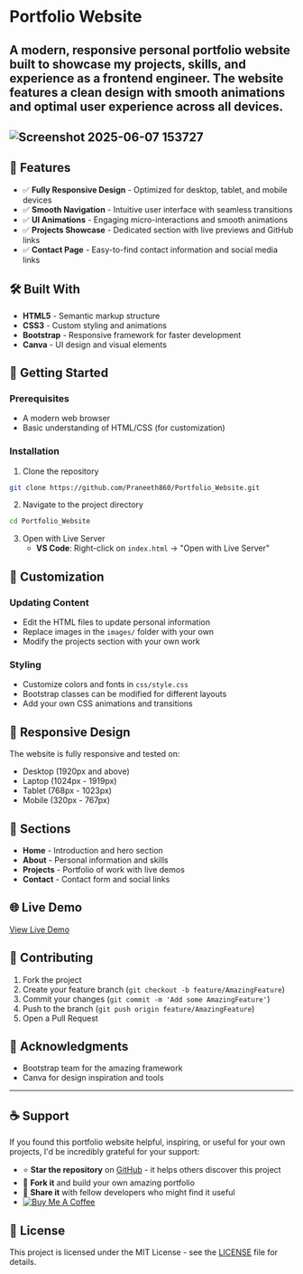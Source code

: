 # Portfolio Website

A modern, responsive personal portfolio website built to showcase my projects, skills, and experience as a frontend engineer. The website features a clean design with smooth animations and optimal user experience across all devices.
---
![Screenshot 2025-06-07 153727](https://github.com/user-attachments/assets/d8884ac5-ada9-422c-a384-faf652e067e1)
---

## 🌟 Features

- ✅ **Fully Responsive Design** - Optimized for desktop, tablet, and mobile devices
- ✅ **Smooth Navigation** - Intuitive user interface with seamless transitions
- ✅ **UI Animations** - Engaging micro-interactions and smooth animations
- ✅ **Projects Showcase** - Dedicated section with live previews and GitHub links
- ✅ **Contact Page** - Easy-to-find contact information and social media links


## 🛠️ Built With

- **HTML5** - Semantic markup structure
- **CSS3** - Custom styling and animations
- **Bootstrap** - Responsive framework for faster development
- **Canva** - UI design and visual elements

## 🚀 Getting Started

### Prerequisites

- A modern web browser
- Basic understanding of HTML/CSS (for customization)

### Installation

1. Clone the repository
```bash
git clone https://github.com/Praneeth860/Portfolio_Website.git
```

2. Navigate to the project directory
```bash
cd Portfolio_Website
```

3. Open with Live Server
   - **VS Code**: Right-click on `index.html` → "Open with Live Server"

## 🎨 Customization

### Updating Content
- Edit the HTML files to update personal information
- Replace images in the `images/` folder with your own
- Modify the projects section with your own work

### Styling
- Customize colors and fonts in `css/style.css`
- Bootstrap classes can be modified for different layouts
- Add your own CSS animations and transitions

## 📱 Responsive Design

The website is fully responsive and tested on:
- Desktop (1920px and above)
- Laptop (1024px - 1919px)
- Tablet (768px - 1023px)
- Mobile (320px - 767px)

## 🔗 Sections

- **Home** - Introduction and hero section
- **About** - Personal information and skills
- **Projects** - Portfolio of work with live demos
- **Contact** - Contact form and social links

## 🌐 Live Demo

[View Live Demo](https://praneeth860.github.io/Portfolio_Website/)

## 🤝 Contributing

1. Fork the project
2. Create your feature branch (`git checkout -b feature/AmazingFeature`)
3. Commit your changes (`git commit -m 'Add some AmazingFeature'`)
4. Push to the branch (`git push origin feature/AmazingFeature`)
5. Open a Pull Request


## 🙏 Acknowledgments

- Bootstrap team for the amazing framework
- Canva for design inspiration and tools

---
## ☕ Support

If you found this portfolio website helpful, inspiring, or useful for your own projects, I'd be incredibly grateful for your support:

- ⭐ **Star the repository** on [GitHub](https://github.com/Praneeth860/Portfolio_Website) - it helps others discover this project
- 🍴 **Fork it** and build your own amazing portfolio
- 💝 **Share it** with fellow developers who might find it useful
- [![Buy Me A Coffee](https://img.shields.io/badge/-Buy%20me%20a%20coffee-FFDD00?style=for-the-badge&logo=buy-me-a-coffee&logoColor=black)](https://www.buymeacoffee.com/Praneeth_Medicharla)

## 📝 License

This project is licensed under the MIT License - see the [LICENSE](LICENSE) file for details.


